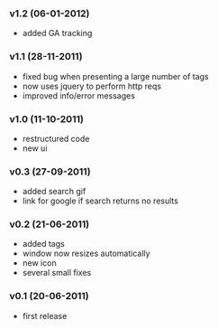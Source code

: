 ### v1.2 (06-01-2012)
* added GA tracking

### v1.1 (28-11-2011)
* fixed bug when presenting a large number of tags
* now uses jquery to perform http reqs
* improved info/error messages

### v1.0 (11-10-2011)
* restructured code
* new ui

### v0.3 (27-09-2011)
* added search gif
* link for google if search returns no results

### v0.2 (21-06-2011)
* added tags
* window now resizes automatically
* new icon
* several small fixes

### v0.1 (20-06-2011)
* first release